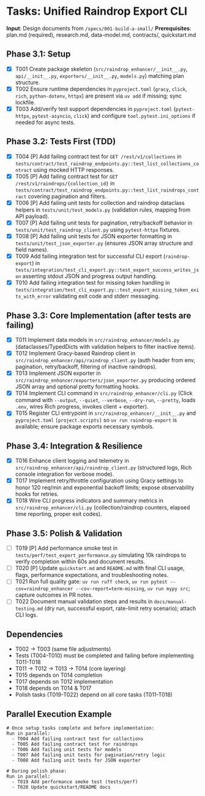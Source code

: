 # Tasks: Unified Raindrop Export CLI

**Input**: Design documents from `/specs/001-build-a-small/`
**Prerequisites**: plan.md (required), research.md, data-model.md, contracts/, quickstart.md

## Phase 3.1: Setup
- [X] T001 Create package skeleton (`src/raindrop_enhancer/__init__.py`, `api/__init__.py`, `exporters/__init__.py`, `models.py`) matching plan structure.
- [X] T002 Ensure runtime dependencies in `pyproject.toml` (`gracy`, `click`, `rich`, `python-dotenv`, `httpx`) are present via `uv add` if missing; sync lockfile.
- [X] T003 Add/verify test support dependencies in `pyproject.toml` (`pytest-httpx`, `pytest-asyncio`, `click`) and configure `tool.pytest.ini_options` if needed for async tests.

## Phase 3.2: Tests First (TDD)
- [X] T004 [P] Add failing contract test for `GET /rest/v1/collections` in `tests/contract/test_raindrop_endpoints.py::test_list_collections_contract` using mocked HTTP responses.
- [X] T005 [P] Add failing contract test for `GET /rest/v1/raindrops/{collection_id}` in `tests/contract/test_raindrop_endpoints.py::test_list_raindrops_contract` covering pagination and filters.
- [X] T006 [P] Add failing unit tests for collection and raindrop dataclass helpers in `tests/unit/test_models.py` (validation rules, mapping from API payload).
- [X] T007 [P] Add failing unit tests for pagination, retry/backoff behavior in `tests/unit/test_raindrop_client.py` using `pytest-httpx` fixtures.
- [X] T008 [P] Add failing unit tests for JSON exporter formatting in `tests/unit/test_json_exporter.py` (ensures JSON array structure and field names).
- [X] T009 Add failing integration test for successful CLI export (`raindrop-export`) in `tests/integration/test_cli_export.py::test_export_success_writes_json` asserting stdout JSON and progress output handling.
- [X] T010 Add failing integration test for missing token handling in `tests/integration/test_cli_export.py::test_export_missing_token_exits_with_error` validating exit code and stderr messaging.

## Phase 3.3: Core Implementation (after tests are failing)
- [X] T011 Implement data models in `src/raindrop_enhancer/models.py` (dataclasses/TypedDicts with validation helpers to filter inactive items).
- [X] T012 Implement Gracy-based Raindrop client in `src/raindrop_enhancer/api/raindrop_client.py` (auth header from env, pagination, retry/backoff, filtering of inactive raindrops).
- [X] T013 Implement JSON exporter in `src/raindrop_enhancer/exporters/json_exporter.py` producing ordered JSON array and optional pretty formatting hooks.
- [X] T014 Implement CLI command in `src/raindrop_enhancer/cli.py` (Click command with `--output`, `--quiet`, `--verbose`, `--dry-run`, `--pretty`, loads `.env`, wires Rich progress, invokes client + exporter).
- [X] T015 Register CLI entrypoint in `src/raindrop_enhancer/__init__.py` and `pyproject.toml` `[project.scripts]` so `uv run raindrop-export` is available; ensure package exports necessary symbols.

## Phase 3.4: Integration & Resilience
- [X] T016 Enhance client logging and telemetry in `src/raindrop_enhancer/api/raindrop_client.py` (structured logs, Rich console integration for verbose mode).
- [X] T017 Implement retry/throttle configuration using Gracy settings to honor 120 req/min and exponential backoff limits; expose observability hooks for retries.
- [X] T018 Wire CLI progress indicators and summary metrics in `src/raindrop_enhancer/cli.py` (collection/raindrop counters, elapsed time reporting, proper exit codes).

## Phase 3.5: Polish & Validation
- [ ] T019 [P] Add performance smoke test in `tests/perf/test_export_performance.py` simulating 10k raindrops to verify completion within 60s and document results.
- [ ] T020 [P] Update `quickstart.md` and `README.md` with final CLI usage, flags, performance expectations, and troubleshooting notes.
- [ ] T021 Run full quality gate: `uv run ruff check`, `uv run pytest --cov=raindrop_enhancer --cov-report=term-missing`, `uv run mypy src`; capture outcomes in PR notes.
- [ ] T022 Document manual validation steps and results in `docs/manual-testing.md` (dry run, successful export, rate-limit retry scenario); attach CLI logs.

## Dependencies
- T002 → T003 (same file adjustments)
- Tests (T004-T010) must be completed and failing before implementing T011-T018
- T011 → T012 → T013 → T014 (core layering)
- T015 depends on T014 completion
- T017 depends on T012 implementation
- T018 depends on T014 & T017
- Polish tasks (T019-T022) depend on all core tasks (T011-T018)

## Parallel Execution Example
```
# Once setup tasks complete and before implementation:
Run in parallel:
  - T004 Add failing contract test for collections
  - T005 Add failing contract test for raindrops
  - T006 Add failing unit tests for models
  - T007 Add failing unit tests for pagination/retry logic
  - T008 Add failing unit tests for JSON exporter

# During polish phase:
Run in parallel:
  - T019 Add performance smoke test (tests/perf)
  - T020 Update quickstart/README docs
```

